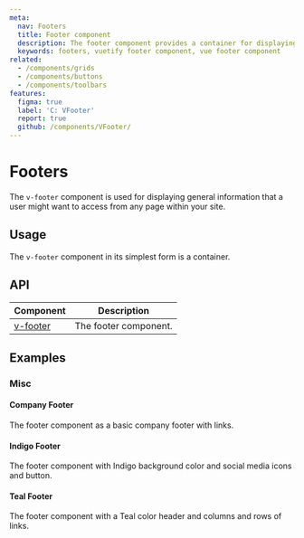 ```yaml
---
meta:
  nav: Footers
  title: Footer component
  description: The footer component provides a container for displaying additional navigation information about a site.
  keywords: footers, vuetify footer component, vue footer component
related:
  - /components/grids
  - /components/buttons
  - /components/toolbars
features:
  figma: true
  label: 'C: VFooter'
  report: true
  github: /components/VFooter/
---
```


# Footers

The `v-footer` component is used for displaying general information that a user might want to access from any page within your site.

<PageFeatures />

## Usage

The `v-footer` component in its simplest form is a container.

<ExamplesUsage name="v-footer" />

<PromotedEntry />

## API

| Component | Description |
| - | - |
| [v-footer](/api/v-footer/) | The footer component. |

<ApiInline hide-links />

## Examples

### Misc

#### Company Footer

The footer component as a basic company footer with links.

<ExamplesExample file="v-footer/misc-company-footer" />

#### Indigo Footer

The footer component with Indigo background color and social media icons and button.

<ExamplesExample file="v-footer/misc-indigo-footer" />

#### Teal Footer

The footer component with a Teal color header and columns and rows of links.

<ExamplesExample file="v-footer/misc-teal-footer" />
